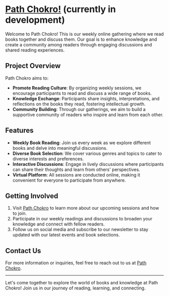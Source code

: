 # [Path Chokro!](https://pathchokro-5e1d8.web.app/) (currently in development)

Welcome to Path Chokro! This is our weekly online gathering where we read books together and discuss them. Our goal is to enhance knowledge and create a community among readers through engaging discussions and shared reading experiences.

## Project Overview
Path Chokro aims to:
- **Promote Reading Culture**: By organizing weekly sessions, we encourage participants to read and discuss a wide range of books.
- **Knowledge Exchange**: Participants share insights, interpretations, and reflections on the books they read, fostering intellectual growth.
- **Community Building**: Through our gatherings, we aim to build a supportive community of readers who inspire and learn from each other.

## Features
- **Weekly Book Reading**: Join us every week as we explore different books and delve into meaningful discussions.
- **Diverse Book Selection**: We cover various genres and topics to cater to diverse interests and preferences.
- **Interactive Discussions**: Engage in lively discussions where participants can share their thoughts and learn from others' perspectives.
- **Virtual Platform**: All sessions are conducted online, making it convenient for everyone to participate from anywhere.

## Getting Involved
1. Visit [Path Chokro](https://pathchokro-5e1d8.web.app/) to learn more about our upcoming sessions and how to join.
2. Participate in our weekly readings and discussions to broaden your knowledge and connect with fellow readers.
3. Follow us on social media and subscribe to our newsletter to stay updated with our latest events and book selections.

## Contact Us
For more information or inquiries, feel free to reach out to us at [Path Chokro](https://pathchokro-5e1d8.web.app/contact).

---

Let's come together to explore the world of books and knowledge at Path Chokro! Join us in our journey of reading, learning, and connecting.
